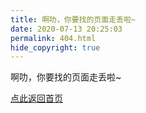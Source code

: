 ```yaml
---
title: 啊叻，你要找的页面走丢啦~
date: 2020-07-13 20:25:03
permalink: 404.html
hide_copyright: true
---
```


啊叻，你要找的页面走丢啦~

[点此返回首页](https://xujiayao147.gitee.io)